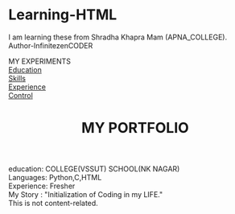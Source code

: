 # Learning-HTML
I am learning these from Shradha Khapra Mam (APNA_COLLEGE).
<br>
Author-InfinitezenCODER
<BR>
<!DOCTYPE html>

<html lang="en">
<head>
    <meta charset="UTF-8">
    <meta name="viewport" content="width=device-width, initial-scale=1.0">
    <titl>MY EXPERIMENTS</titl></title>
</head>
<br>
<body>
<!--This is Paragraph-->
 <a href="/Education.html">Education</a>
<br>
<a href="/Skills.html">Skills</a>
<br>
<a href="/Experience.html">Experience</a>
<br>
<a href="/Control.html">Control</a>   

<header>
   <h1><b> MY PORTFOLIO </b></h1> 
</header>
<main>
    <section> education: COLLEGE(VSSUT)  SCHOOL(NK NAGAR)</section>
    <section> Languages: Python,C,HTML</section>
    <section> Experience: Fresher</section>
    <article> My Story : "Initialization of Coding in my LIFE."</article>
    <aside>  This is not content-related.</aside>    
</main>    


</body>
</html>
